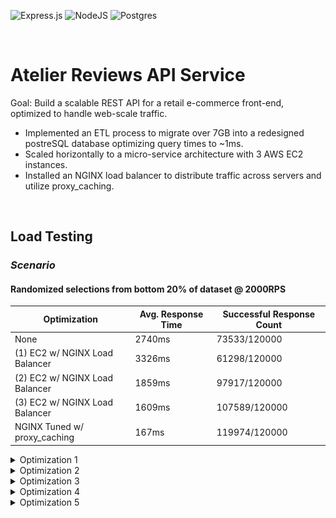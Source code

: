 ![Express.js](https://img.shields.io/badge/express.js-%23404d59.svg?style=for-the-badge&logo=express&logoColor=%2361DAFB) ![NodeJS](https://img.shields.io/badge/node.js-6DA55F?style=for-the-badge&logo=node.js&logoColor=white) ![Postgres](https://img.shields.io/badge/postgres-%23316192.svg?style=for-the-badge&logo=postgresql&logoColor=white)

<br>

# Atelier Reviews API Service

Goal: Build a scalable REST API for a retail e-commerce front-end, optimized to handle web-scale traffic.

- Implemented an ETL process to migrate over 7GB into a redesigned postreSQL database optimizing query times to ~1ms.
- Scaled horizontally to a micro-service architecture with 3 AWS EC2 instances.
- Installed an NGINX load balancer to distribute traffic across servers and utilize proxy_caching.

<br>

## Load Testing
### *Scenario*
#### Randomized selections from bottom 20% of dataset @ 2000RPS

| Optimization                      | Avg. Response Time | Successful Response Count |
|-----------------------------------|--------------------|---------------------------|
| None                              | 2740ms             |  73533/120000             |
| (1) EC2 w/ NGINX Load Balancer    | 3326ms             |  61298/120000             |
| (2) EC2 w/ NGINX Load Balancer    | 1859ms             |  97917/120000             |
| (3) EC2 w/ NGINX Load Balancer    | 1609ms             | 107589/120000             |
| NGINX Tuned w/ proxy_caching      | 167ms              | 119974/120000             |

<details>
<summary>Optimization 1</summary>
<br>
  
![](assets/1.png)
  
</details>

<details>
<summary>Optimization 2</summary>
<br>
  
![](assets/2.png)
  
</details>

<details>
<summary>Optimization 3</summary>
<br>
  
![](assets/3.png)
  
</details>

<details>
<summary>Optimization 4</summary>
<br>
  
![](assets/4.png)
  
</details>

<details>
<summary>Optimization 5</summary>
<br>
  
![](assets/5.png)
  
</details>
